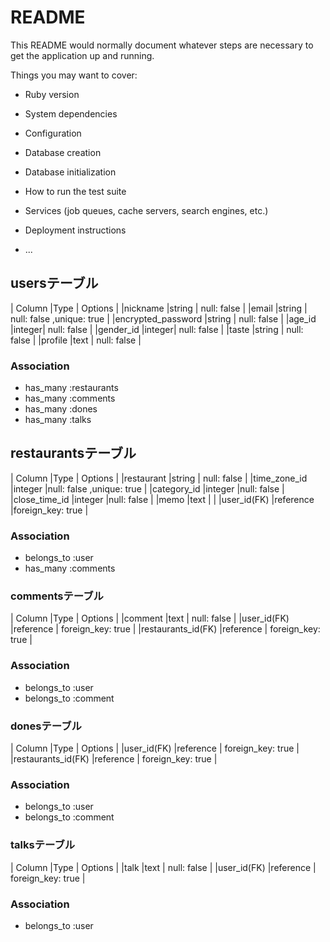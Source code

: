 # README

This README would normally document whatever steps are necessary to get the
application up and running.

Things you may want to cover:

* Ruby version

* System dependencies

* Configuration

* Database creation

* Database initialization

* How to run the test suite

* Services (job queues, cache servers, search engines, etc.)

* Deployment instructions

* ...
## usersテーブル

|      Column       |Type   |          Options           |
|nickname           |string | null: false                |
|email              |string | null: false ,unique: true  |
|encrypted_password |string | null: false                |
|age_id             |integer| null: false                |
|gender_id          |integer| null: false                |
|taste              |string | null: false                |
|profile            |text   | null: false                |

### Association
- has_many :restaurants
- has_many :comments
- has_many :dones
- has_many :talks

## restaurantsテーブル
|      Column       |Type       |          Options          |
|restaurant         |string     | null: false               |
|time_zone_id       |integer    |null: false ,unique: true  |
|category_id        |integer    |null: false                |
|close_time_id      |integer    |null: false                |
|memo               |text       |                           |
|user_id(FK)        |reference  |foreign_key: true          |

### Association
- belongs_to :user
- has_many   :comments

### commentsテーブル

|      Column       |Type       |          Options          |
|comment            |text       | null: false               |
|user_id(FK)        |reference  | foreign_key: true         |
|restaurants_id(FK) |reference  | foreign_key: true         |

### Association
- belongs_to :user
- belongs_to :comment

### donesテーブル
|      Column       |Type       |          Options          |
|user_id(FK)        |reference  | foreign_key: true         |
|restaurants_id(FK) |reference  | foreign_key: true         |

### Association
- belongs_to :user
- belongs_to :comment

### talksテーブル
|      Column       |Type       |          Options          |
|talk               |text       | null: false               |
|user_id(FK)        |reference  | foreign_key: true         |

### Association
- belongs_to :user


